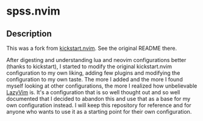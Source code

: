 # spss.nvim

## Description

This was a fork from [kickstart.nvim](https://github.com/nvim-lua/kickstart.nvim). See the original README there.

After digesting and understanding lua and neovim configurations better (thanks to kickstart), I started to modify the original kickstart.nvim configuration to my own liking, adding few plugins and modifying the configuration to my own taste. The more I added and the more I found myself looking at other configurations, the more I realized how unbelievable [LazyVim](https://github.com/LazyVim/LazyVim) is. It's a configuration that is so well thought out and so well documented that I decided to abandon this and use that as a base for my own configuration instead. I will keep this repository for reference and for anyone who wants to use it as a starting point for their own configuration.
